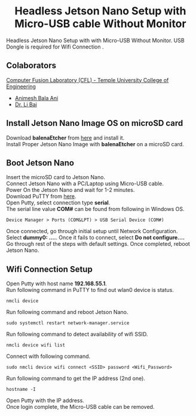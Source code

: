 <p align="center">
  <h1 align="center">Headless Jetson Nano Setup with Micro-USB cable Without Monitor</h1>
</p>

Headless Jetson Nano Setup with with Micro-USB Without Monitor. USB Dongle is required for Wifi Connection .

## Colaborators
[Computer Fusion Laboratory (CFL) - Temple University College of Engineering](https://sites.temple.edu/cflab/people/)
* [Animesh Bala Ani](https://animeshani.com/)
* [Dr. Li Bai](https://engineering.temple.edu/about/faculty-staff/li-bai-lbai)

## Install Jetson Nano Image OS on microSD card
Download **balenaEtcher** from [here](https://www.balena.io/etcher/) and install it.</br>
Install Proper Jetson Nano Image with **balenaEtcher** on a microSD card.</br>

## Boot Jetson Nano
Insert the microSD card to Jetson Nano.</br>
Connect Jetson Nano with a PC/Laptop using Micro-USB cable.</br>
Power On the Jetson Nano and wait for 1-2 minutes.</br>
Download PuTTY from [here](https://www.putty.org/).<br/>
Open Putty, select connection type **serial**.<br/>
The serial line value **COM#** can be found from following in Windows OS.</br>
```
Device Manager > Ports (COM&LPT) > USB Serial Device (COM#)
```
Once connected, go through initial setup until Network Configuration.</br>
Select **dummy0: ....**.</b>
Once it fails to connect, select **Do not configure....**</br>
Go through rest of the steps with default settings.
Once completed, reboot Jetson Nano.

## Wifi Connection Setup
Open Putty with host name **192.168.55.1**.<br/>
Run following command in PuTTY to find out wlan0 device is status.</br>
```
nmcli device
```
Run following command and reboot Jetson Nano.</br>
```
sudo systemctl restart network-manager.service
```
Run following command to detect availability of wifi SSID.</br>
```
nmcli device wifi list
```
Connect with following command.</br>
```
sudo nmcli device wifi connect <SSID> password <Wifi_Password>
```
Run following command to get the IP address (2nd one).</br>
```
hostname -I
```
Open Putty with the IP address.<br/>
Once login complete, the Micro-USB cable can be removed.
